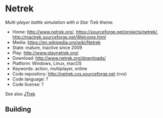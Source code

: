# Netrek

_Multi-player battle simulation with a Star Trek theme._

- Home: http://www.netrek.org/, https://sourceforge.net/projects/netrek/, http://mactrek.sourceforge.net/Welcome.html
- Media: https://en.wikipedia.org/wiki/Netrek
- State: mature, inactive since 2009
- Play: http://www.playnetrek.org/
- Download: http://www.netrek.org/downloads/
- Platform: Windows, Linux, macOS
- Keywords: action, multiplayer, online
- Code repository: http://netrek.cvs.sourceforge.net (cvs)
- Code language: ?
- Code license: ?

See also [JTrek](http://ftp.netrek.org/pub/netrek/clients/jtrek/)

## Building


